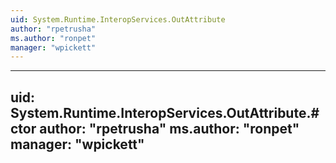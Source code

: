```yaml
---
uid: System.Runtime.InteropServices.OutAttribute
author: "rpetrusha"
ms.author: "ronpet"
manager: "wpickett"
---
```


---
uid: System.Runtime.InteropServices.OutAttribute.#ctor
author: "rpetrusha"
ms.author: "ronpet"
manager: "wpickett"
---

